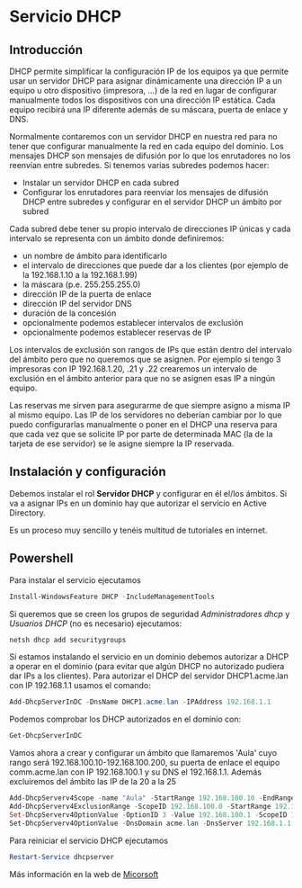 # Servicio DHCP


## Introducción
DHCP permite simplificar la configuración IP de los equipos ya que permite usar un servidor DHCP para asignar dinámicamente una dirección IP a un equipo u otro dispositivo (impresora, ...) de la red en lugar de configurar manualmente todos los dispositivos con una dirección IP estática. Cada equipo recibirá una IP diferente además de su máscara, puerta de enlace y DNS.

Normalmente contaremos con un servidor DHCP en nuestra red para no tener que configurar manualmente la red en cada equipo del dominio. Los mensajes DHCP son mensajes de difusión por lo que los enrutadores no los reenvían entre subredes. Si tenemos varias subredes podemos hacer:
- Instalar un servidor DHCP en cada subred
- Configurar los enrutadores para reenviar los mensajes de difusión DHCP entre subredes y configurar en el servidor DHCP un ámbito por subred

Cada subred debe tener su propio intervalo de direcciones IP únicas y cada intervalo se representa con un ámbito donde definiremos:
- un nombre de ámbito para identificarlo
- el intervalo de direcciones que puede dar a los clientes (por ejemplo de la 192.168.1.10 a la 192.168.1.99)
- la máscara (p.e. 255.255.255.0)
- dirección IP de la puerta de enlace
- dirección IP del servidor DNS
- duración de la concesión
- opcionalmente podemos establecer intervalos de exclusión
- opcionalmente podemos establecer reservas de IP

Los intervalos de exclusión son rangos de IPs que están dentro del intervalo del ámbito pero que no queremos que se asignen. Por ejemplo si tengo 3 impresoras con IP 192.168.1.20, .21 y .22 crearemos un intervalo de exclusión en el ámbito anterior para que no se asignen esas IP a ningún equipo.

Las reservas me sirven para asegurarme de que siempre asigno a misma IP al mismo equipo. Las IP de los servidores no deberían cambiar por lo que puedo configurarlas manualmente o poner en el DHCP una reserva para que cada vez que se solicite IP por parte de determinada MAC (la de la tarjeta de ese servidor) se le asigne siempre la IP reservada.

## Instalación y configuración
Debemos instalar el rol **Servidor DHCP** y configurar en él el/los ámbitos. Si va a asignar IPs en un dominio hay que autorizar el servicio en Active Directory.

Es un proceso muy sencillo y tenéis multitud de tutoriales en internet.

## Powershell
Para instalar el servicio ejecutamos
```powershell
Install-WindowsFeature DHCP -IncludeManagementTools
```

Si queremos que se creen los grupos de seguridad _Administradores dhcp_ y _Usuarios DHCP_ (no es necesario) ejecutamos:
```powershell
netsh dhcp add securitygroups
```

Si estamos instalando el servicio en un dominio debemos autorizar a DHCP a operar en el dominio (para evitar que algún DHCP no autorizado pudiera dar IPs a los clientes). Para autorizar el DHCP del servidor DHCP1.acme.lan con IP 192.168.1.1 usamos el comando:
```powershell
Add-DhcpServerInDC -DnsName DHCP1.acme.lan -IPAddress 192.168.1.1
```

Podemos comprobar los DHCP autorizados en el dominio con:
```powershell
Get-DhcpServerInDC
```

Vamos ahora a crear y configurar un ámbito que llamaremos 'Aula' cuyo rango será 192.168.100.10-192.168.100.200, su puerta de enlace el equipo comm.acme.lan con IP 192.168.100.1 y su DNS el 192.168.1.1. Además excluiremos del ámbito las IP de la 20 a la 25
```powershell
Add-DhcpServerv4Scope -name "Aula" -StartRange 192.168.100.10 -EndRange 192.168.100.200 -SubnetMask 255.255.255.0 -State Active
Add-DhcpServerv4ExclusionRange -ScopeID 192.168.100.0 -StartRange 192.168.100.20 -EndRange 192.168.100.25
Set-DhcpServerv4OptionValue -OptionID 3 -Value 192.168.100.1 -ScopeID 192.168.100.0 -ComputerName comm.acme.lan
Set-DhcpServerv4OptionValue -DnsDomain acme.lan -DnsServer 192.168.1.1
```

Para reiniciar el servicio DHCP ejecutamos
```powershell
Restart-Service dhcpserver
```

Más información en la web de [Micorsoft](https://docs.microsoft.com/es-es/windows-server/networking/technologies/dhcp/dhcp-deploy-wps)
